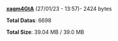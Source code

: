[**xaqm4GtA**](/data/xaqm4GtA.txt) (27/01/23 - 13:57)- 2424 bytes

**Total Datas**: 6698

**Total Size**: 39.04 MB / 39.0 MB